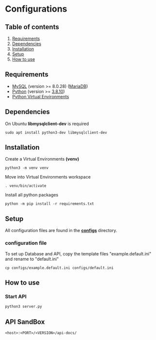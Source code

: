 # Configurations

## Table of contents

1. [Requirements](#requirements)
2. [Dependencies](#dependencies)
3. [Installation](#installation)
4. [Setup](#setup)
5. [How to use](#how-to-use)

## Requirements

- [MySQL](https://www.mysql.com/) (version >= 8.0.28) ([MariaDB](https://mariadb.org/))
- [Python](https://www.python.org/) (version >= [3.8.10](https://www.python.org/downloads/release/python-3810/))
- [Python Virtual Environments](https://docs.python.org/3/tutorial/venv.html)

## Dependencies

On Ubuntu **libmysqlclient-dev** is required

```
sudo apt install python3-dev libmysqlclient-dev
```

## Installation

Create a Virtual Environments **(venv)**

```
python3 -m venv venv
```

Move into Virtual Environments workspace

```
. venv/bin/activate
```

Install all python packages

```
python -m pip install -r requirements.txt
```

## Setup

All configuration files are found in the **[configs](../configs)** directory.

### configuration file

To set up Database and API, copy the template files "example.default.ini" and rename to "default.ini"

```
cp configs/example.default.ini configs/default.ini
```

## How to use

### Start API

```bash
python3 server.py
```

## API SandBox

```
<host>:<PORT>/<VERSION>/api-docs/
```

